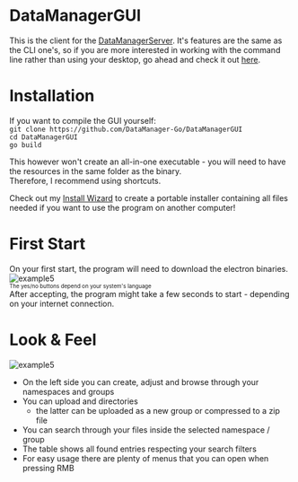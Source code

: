 # DataManagerGUI
This is the client for the [DataManagerServer](https://github.com/JojiiOfficial/DataManagerServer). It's features are the same as the CLI one's, so
if you are more interested in working with the command line rather than using your desktop, go ahead and check it out
[here](https://github.com/DataManager-Go/DataManagerCLI).

# Installation
If you want to compile the GUI yourself:
<br>
```git clone https://github.com/DataManager-Go/DataManagerGUI``` <br>
```cd DataManagerGUI``` <br>
```go build``` <br>

This however won't create an all-in-one executable - you will need to have the resources in the same folder as the binary.<br>
Therefore, I recommend using shortcuts.
<br>

Check out my [Install Wizard](https://github.com/Yukaru-san/InstallWizard) to create a portable installer containing all files needed if you want to use the program on another computer!

# First Start
On your first start, the program will need to download the electron binaries.
![example5](https://files.jojii.de/preview/raw/qcqGuF5eVnANOquvgCaZVwzZ6)
<br>
<sub><sup>The yes/no buttons depend on your system's language</sup></sub>
<br>
After accepting, the program might take a few seconds to start - depending on your internet connection.

# Look & Feel
![example5](https://files.jojii.de/preview/raw/n1gHIGdZwgyICWPJ9kEEbnmGp)

- On the left side you can create, adjust and browse through your namespaces and groups
- You can upload and directories
  - the latter can be uploaded as a new group or compressed to a zip file
- You can search through your files inside the selected namespace / group
- The table shows all found entries respecting your search filters
- For easy usage there are plenty of menus that you can open when pressing RMB
